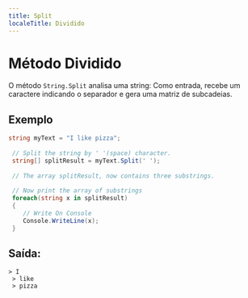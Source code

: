```yaml
---
title: Split
localeTitle: Dividido
---
```

# Método Dividido

O método `String.Split` analisa uma string: Como entrada, recebe um caractere indicando o separador e gera uma matriz de subcadeias.

## Exemplo

```csharp
string myText = "I like pizza"; 
 
 // Split the string by ' '(space) character. 
 string[] splitResult = myText.Split(' '); 
 
 // The array splitResult, now contains three substrings. 
 
 // Now print the array of substrings 
 foreach(string x in splitResult) 
 { 
    // Write On Console 
    Console.WriteLine(x); 
 } 
```

## Saída:
```
> I 
 > like 
 > pizza 

```
